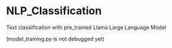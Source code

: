 # NLP_Classification
Text classification with pre_trained Llama Large Language Model

(model_training.py is not debugged yet)
